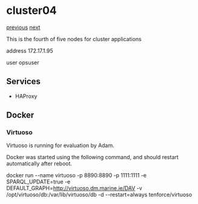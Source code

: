 # cluster04

[previous](../cluster03/) [next](../cluster05/)

This is the fourth of five nodes for cluster applications

address 172.17.1.95

user opsuser

## Services

  * HAProxy

## Docker

### Virtuoso

Virtuoso is running for evaluation by Adam.

Docker was started using the following command, and should restart automatically after reboot.

  docker run --name virtuoso -p 8890:8890 -p 1111:1111 -e SPARQL_UPDATE=true -e DEFAULT_GRAPH=http://virtuoso.dm.marine.ie/DAV -v /opt/virtuoso/db:/var/lib/virtuoso/db -d --restart=always tenforce/virtuoso



